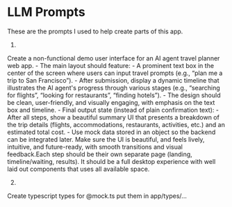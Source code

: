 # LLM Prompts
These are the prompts I used to help create parts of this app.

1.
Create a non-functional demo user interface for an AI agent travel planner web app. - The main layout should feature: - A prominent text box in the center of the screen where users can input travel prompts (e.g., “plan me a trip to San Francisco”). - After submission, display a dynamic timeline that illustrates the AI agent's progress through various stages (e.g., “searching for flights”, “looking for restaurants”, “finding hotels”). - The design should be clean, user-friendly, and visually engaging, with emphasis on the text box and timeline. - Final output state (instead of plain confirmation text): - After all steps, show a beautiful summary UI that presents a breakdown of the trip details (flights, accommodations, restaurants, activities, etc.) and an estimated total cost. - Use mock data stored in an object so the backend can be integrated later. Make sure the UI is beautiful, and feels lively, intuitive, and future-ready, with smooth transitions and visual feedback.Each step should be their own separate page (landing, timeline/waiting, results). It should be a full desktop experience with well laid out components that uses all available space.

2. 
Create typescript types for @mock.ts 
put them in app/types/...
